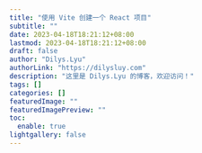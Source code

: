 ```yaml
---
title: "使用 Vite 创建一个 React 项目"
subtitle: ""
date: 2023-04-18T18:21:12+08:00
lastmod: 2023-04-18T18:21:12+08:00
draft: false
author: "Dilys.Lyu"
authorLink: "https://dilysluy.com"
description: "这里是 Dilys.Lyu 的博客，欢迎访问！"
tags: []
categories: []
featuredImage: ""
featuredImagePreview: ""
toc:
  enable: true
lightgallery: false
---
```

